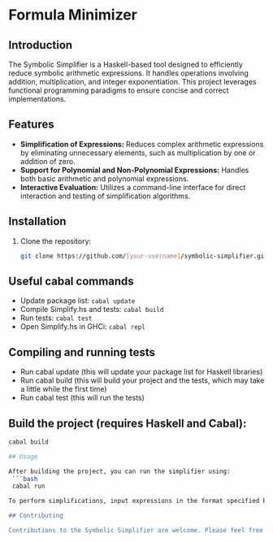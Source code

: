 # Formula Minimizer

## Introduction
The Symbolic Simplifier is a Haskell-based tool designed to efficiently reduce symbolic arithmetic expressions. It handles operations involving addition, multiplication, and integer exponentiation. This project leverages functional programming paradigms to ensure concise and correct implementations.

## Features
- **Simplification of Expressions:** Reduces complex arithmetic expressions by eliminating unnecessary elements, such as multiplication by one or addition of zero.
- **Support for Polynomial and Non-Polynomial Expressions:** Handles both basic arithmetic and polynomial expressions.
- **Interactive Evaluation:** Utilizes a command-line interface for direct interaction and testing of simplification algorithms.

## Installation
1. Clone the repository:
   ```bash
   git clone https://github.com/[your-username]/symbolic-simplifier.git

## Useful cabal commands

- Update package list: `cabal update`
- Compile Simplify.hs and tests: `cabal build`
- Run tests: `cabal test`
- Open Simplify.hs in GHCi: `cabal repl`

## Compiling and running tests
-  Run cabal update (this will update your package list for Haskell libraries)
-  Run cabal build (this will build your project and the tests, which may take a little while the first time)
-  Run cabal test (this will run the tests)

## Build the project (requires Haskell and Cabal):
   ```bash
   cabal build

## Usage

After building the project, you can run the simplifier using:
    ```bash
    cabal run

To perform simplifications, input expressions in the format specified by the application's guidelines. The tool supports both direct command-line inputs and file-based expression processing.

## Contributing

Contributions to the Symbolic Simplifier are welcome. Please feel free to fork the repository, make improvements, and submit pull requests. For major changes, please open an issue first to discuss what you would like to change.
